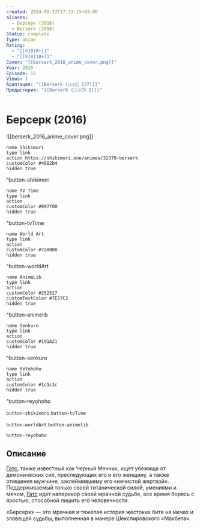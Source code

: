 ```yaml
---
created: 2024-09-23T17:23:15+03:00
aliases:
  - Берсерк (2016)
  - Berserk (2016)
Status: complete
Type: anime
Rating:
  - "[[®️18|R+]]"
  - "[[®️18|18+]]"
Cover: "[[berserk_2016_anime_cover.png]]"
Year: 2016
Episode: 12
Views: 1
Адаптация: "[[Berserk (🇯🇵📗 237)]]"
Предыстория: "[[Berserk (🇯🇵📺 2)]]"
---
```


# Берсерк (2016)

![[berserk_2016_anime_cover.png]]

```button
name Shikimori
type link
action https://shikimori.one/animes/32379-berserk
customColor #4682b4
hidden true
```
^button-shikimori

```button
name TV Time
type link
action 
customColor #997f00
hidden true
```
^button-tvTime

```button
name World Art
type link
action 
customColor #7a0000
hidden true
```
^button-worldArt

```button
name AnimeLib
type link
action 
customColor #252527
customTextColor #7E57C2
hidden true
```
^button-animelib

```button
name Senkuro
type link
action 
customColor #191A21
hidden true
```
^button-senkuro

```button
name ReYohoho
type link
action 
customColor #1c1c1c
hidden true
```
^button-reyohoho



`button-shikimori` `button-tvTime`

`button-worldArt` `button-animelib`

`button-reyohoho`

## Описание

[Гатс](https://shikimori.one/characters/422-guts), также известный как Черный Мечник, ищет убежища от демонических сил, преследующих его и его женщину, а также отмщения мужчине, заклеймившему его «нечистой жертвой». Поддерживаемый только своей титанической силой, умениями и мечом, [Гатс](https://shikimori.one/characters/422-guts) идет наперекор своей мрачной судьбе, все время борясь с яростью, способной лишить его человечности.

«Берсерк» — это мрачная и тяжелая история жестоких битв на мечах и зловещей судьбы, выполненная в манере Шекспировского «Макбета».
